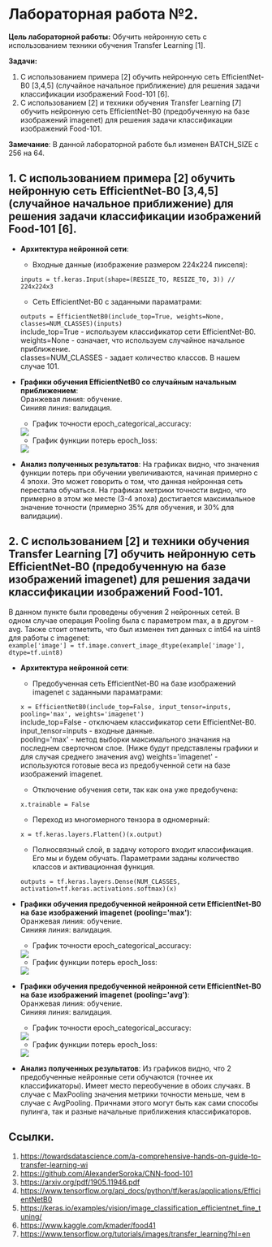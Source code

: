# Лабораторная работа №2.
**Цель лабораторной работы:**
Обучить нейронную сеть с использованием техники
обучения Transfer Learning [1].

**Задачи:**
1. С использованием примера [2] обучить нейронную сеть EfficientNet-B0 [3,4,5]
(случайное начальное приближение) для решения задачи классификации
изображений Food-101 [6].
2. С использованием [2] и техники обучения Transfer Learning [7] обучить нейронную
сеть EfficientNet-B0 (предобученную на базе изображений imagenet) для решения
задачи классификации изображений Food-101.

**Замечание**: В данной лабораторной работе бьл изменен BATCH_SIZE с 256 на 64.

## 1. С использованием примера [2] обучить нейронную сеть EfficientNet-B0 [3,4,5] (случайное начальное приближение) для решения задачи классификации изображений Food-101 [6].
* **Архитектура нейронной сети**:
  * Входные данные (изображение размером 224x224 пикселя): 
  
  ```inputs = tf.keras.Input(shape=(RESIZE_TO, RESIZE_TO, 3)) // 224x224x3```  
  
  * Сеть EfficientNet-B0 с заданными параматрами: 
  
  ```outputs = EfficientNetB0(include_top=True, weights=None, classes=NUM_CLASSES)(inputs)```  
  include_top=True - используем классификатор сети EfficientNet-B0.  
  weights=None - означает, что используем случайное начальное приближение.  
  classes=NUM_CLASSES - задает количество классов. В нашем случае 101.
  
* **Графики обучения EfficientNetB0 со случайным начальным приближением**:  
   Оранжевая линия: обучение.  
   Синияя линия: валидация.
   * График точности epoch_categorical_accuracy:
   <img src="./graphs/prev_epoch_categorical_accuracy.svg">
   
   * График функции потерь epoch_loss:
   <img src="./graphs/prev_epoch_loss.svg">
 * **Анализ полученных результатов**: На графиках видно, что значения функции потерь при обучении увеличиваются, начиная примерно с 4 эпохи. Это может говорить о том, что данная нейронная сеть перестала обучаться. На графиках метрики точности видно, что примерно в этом же месте (3-4 эпоха) достигается максимальное значение точности (примерно 35% для обучения, и 30% для валидации).
## 2. С использованием [2] и техники обучения Transfer Learning [7] обучить нейронную сеть EfficientNet-B0 (предобученную на базе изображений imagenet) для решения задачи классификации изображений Food-101.
В данном пункте были проведены обучения 2 нейронных сетей. В одном случае операция Pooling была с параметром max, а в другом - avg. Также стоит отметить, что был изменен тип данных c int64 на uint8 для работы c imagenet:  
```example['image'] = tf.image.convert_image_dtype(example['image'], dtype=tf.uint8)```
* **Архитектура нейронной сети**:    
  
  * Предобученная сеть EfficientNet-B0 на базе изображений imagenet с заданными параматрами: 

  ```x = EfficientNetB0(include_top=False, input_tensor=inputs, pooling='max', weights='imagenet')```  
  include_top=False - отключаем классификатор сети EfficientNet-B0.  
  input_tensor=inputs - входные данные.  
  pooling='max' - метод выборки максимального значания на последнем сверточном слое. (Ниже будут представлены графики и для случая среднего значения avg)
  weights='imagenet' - используются готовые веса из предобученной сети на базе изображений imagenet.  
  
  * Отключение обучения сети, так как она уже предобучена:  
    
  ```x.trainable = False```  
  
  * Переход из многомерного тензора в одномерный:  
    
  ```x = tf.keras.layers.Flatten()(x.output)```
  
   * Полносвязный слой, в задачу которого входит классификация. Его мы и будем обучать. Параметрами заданы количество классов и активационная функция.
  
  ```outputs = tf.keras.layers.Dense(NUM_CLASSES, activation=tf.keras.activations.softmax)(x)```
  
  
* **Графики обучения предобученной нейронной сети EfficientNet-B0 на базе изображений imagenet (pooling='max')**:  
   Оранжевая линия: обучение.  
   Синияя линия: валидация.
   * График точности epoch_categorical_accuracy:
  <img src="./graphs/after_epoch_categorical_accuracy_maxPool.svg">
  
   * График функции потерь epoch_loss:
   <img src="./graphs/after_epoch_loss_maxPool.svg">
   
* **Графики обучения предобученной нейронной сети EfficientNet-B0 на базе изображений imagenet (pooling='avg')**:  
   Оранжевая линия: обучение.  
   Синияя линия: валидация.
   * График точности epoch_categorical_accuracy:
  <img src="./graphs/after_epoch_categorical_accuracy_avgPool.svg">
  
   * График функции потерь epoch_loss:
   <img src="./graphs/after_epoch_loss_avgPool.svg">
   
* **Анализ полученных результатов**: Из графиков видно, что 2 предобученные нейронные сети обучаются (точнее их классификаторы). Имеет место переобучение в обоих случаях. В случае с MaxPooling значения метрики точности меньше, чем в случае с AvgPooling. Причнами этого могут быть как сами способы пулинга, так и разные начальные приближения классификаторов. 
## Ссылки.
1. https://towardsdatascience.com/a-comprehensive-hands-on-guide-to-transfer-learning-wi
2. https://github.com/AlexanderSoroka/CNN-food-101
3. https://arxiv.org/pdf/1905.11946.pdf
4. https://www.tensorflow.org/api_docs/python/tf/keras/applications/EfficientNetB0
5. https://keras.io/examples/vision/image_classification_efficientnet_fine_tuning/
6. https://www.kaggle.com/kmader/food41
7. https://www.tensorflow.org/tutorials/images/transfer_learning?hl=en
